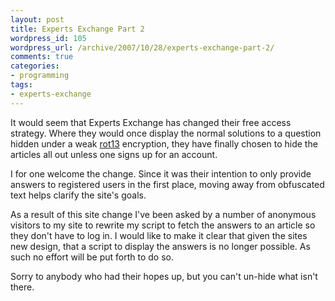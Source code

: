 ```yaml
---
layout: post
title: Experts Exchange Part 2
wordpress_id: 105
wordpress_url: /archive/2007/10/28/experts-exchange-part-2/
comments: true
categories:
- programming
tags:
- experts-exchange
---
```


It would seem that Experts Exchange has changed their free access strategy. Where they would once display the normal solutions to a question hidden under a weak [rot13](/archive/2007/08/10/experts-exchange-encryption/ "Expets Exchange Encryption") encryption, they have finally chosen to hide the articles all out unless one signs up for an account.

I for one welcome the change. Since it was their intention to only provide answers to registered users in the first place, moving away from obfuscated text helps clarify the site's goals.

As a result of this site change I've been asked by a number of anonymous visitors to my site to rewrite my script to fetch the answers to an article so they don't have to log in. I would like to make it clear that given the sites new design, that a script to display the answers is no longer possible. As such no effort will be put forth to do so.

Sorry to anybody who had their hopes up, but you can't un-hide what isn't there.
